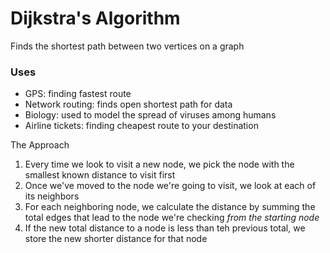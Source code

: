 # Dijkstra's Algorithm

Finds the shortest path between two vertices on a graph

### Uses

- GPS: finding fastest route
- Network routing: finds open shortest path for data
- Biology: used to model the spread of viruses among humans
- Airline tickets: finding cheapest route to your destination

The Approach

1. Every time we look to visit a new node, we pick the node with the smallest known distance to visit first
2. Once we've moved to the node we're going to visit, we look at each of its neighbors
3. For each neighboring node, we calculate the distance by summing the total edges that lead to the node we're checking _from the starting node_
4. If the new total distance to a node is less than teh previous total, we store the new shorter distance for that node